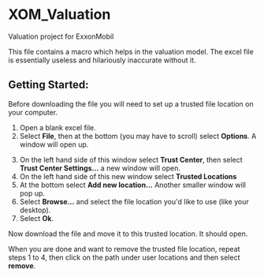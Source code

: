 # XOM_Valuation
Valuation project for ExxonMobil

This file contains a macro which helps in the valuation model. The excel file is essentially useless and hilariously inaccurate without it.  

## Getting Started:
Before downloading the file you will need to set up a trusted file location on your computer.

1. Open a blank excel file.
2. Select **File**, then at the bottom (you may have to scroll) select **Options**. A window will open up.
3) On the left hand side of this window select **Trust Center**, then select **Trust Center Settings...** a new window will open.
4) On the left hand side of this new window select **Trusted Locations**
5) At the bottom select **Add new location...** Another smaller window will pop up.
6) Select **Browse...** and select the file location you'd like to use (like your desktop).
7) Select **Ok**.

Now download the file and move it to this trusted location. It should open.

When you are done and want to remove the trusted file location, repeat steps 1 to 4, then click on the path under user locations and then select **remove**.
